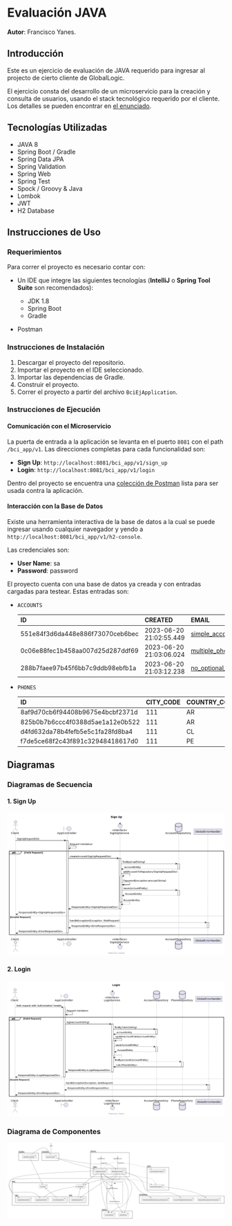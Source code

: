 # Evaluación JAVA

**Autor**: Francisco Yanes.

## Introducción

Este es un ejercicio de evaluación de JAVA requerido para ingresar al projecto de cierto cliente de GlobalLogic.

El ejercicio consta del desarrollo de un microservicio para la creación y consulta de usuarios, usando el stack tecnológico requerido por el cliente. Los detalles se pueden encontrar en [el enunciado](project-presentation/enunciado-ejercicio.pdf).

## Tecnologías Utilizadas

- JAVA 8
- Spring Boot / Gradle
- Spring Data JPA
- Spring Validation
- Spring Web
- Spring Test
- Spock / Groovy & Java
- Lombok
- JWT
- H2 Database

## Instrucciones de Uso

### Requerimientos

Para correr el proyecto es necesario contar con:

- Un IDE que integre las siguientes tecnologías (**IntelliJ** o **Spring Tool Suite** son recomendados):
  - JDK 1.8
  - Spring Boot
  - Gradle

- Postman

### Instrucciones de Instalación

1. Descargar el proyecto del repositorio.
2. Importar el proyecto en el IDE seleccionado.
3. Importar las dependencias de Gradle.
4. Construir el proyecto.
5. Correr el proyecto a partir del archivo `BciEjApplication`.

### Instrucciones de Ejecución

#### Comunicación con el Microservicio

La puerta de entrada a la aplicación se levanta en el puerto `8081` con el path `/bci_app/v1`. Las direcciones completas para cada funcionalidad son:

- **Sign Up**: `http://localhost:8081/bci_app/v1/sign_up`
- **Login**: `http://localhost:8081/bci_app/v1/login`

Dentro del proyecto se encuentra una [colección de Postman](franyanes-bci.postman_collection.json) lista para ser usada contra la aplicación.

#### Interacción con la Base de Datos

Existe una herramienta interactiva de la base de datos a la cual se puede ingresar usando cualquier navegador y yendo a `http://localhost:8081/bci_app/v1/h2-console`.

Las credenciales son:

- **User Name**: sa
- **Password**: password

El proyecto cuenta con una base de datos ya creada y con entradas cargadas para testear. Estas entradas son:

- `ACCOUNTS`

  |ID|CREATED|EMAIL|IS_ACTIVE|LAST_LOGIN|NAME|PASSWORD|TOKEN|
  |--|--|--|--|--|--|--|--|
  | 551e84f3d6da448e886f73070ceb6bec | 2023-06-20 21:02:55.449 | simple_account@gmail.com     | TRUE      | *null*     | Simple Account  | HbEdQ7qxR39LDzJNEyWmvA== | eyJhbGciOiJIUzI1NiJ9.eyJlbWFpbCI6InNpbXBsZV9hY2NvdW50QGdtYWlsLmNvbSJ9.jV6jrT_Z6ggh1dS1UBdLM3lMrLabWMnbUHPq2t241gs |
  | 0c06e88fec1b458aa007d25d287ddf69 | 2023-06-20 21:03:06.024 | multiple_phones@gmail.com    | TRUE      | *null*     | Multiple Phones | HbEdQ7qxR39LDzJNEyWmvA== | eyJhbGciOiJIUzI1NiJ9.eyJlbWFpbCI6Im11bHRpcGxlX3Bob25lc0BnbWFpbC5jb20ifQ.LQGoGi4NQJldfC6ZRBtmELAT5G1gZZ_aJXEH4niphJs |
  | 288b7faee97b45f6bb7c9ddb98ebfb1a | 2023-06-20 21:03:12.238 | no_optional_fields@gmail.com | TRUE      | *null*     | *null*          | HbEdQ7qxR39LDzJNEyWmvA== | eyJhbGciOiJIUzI1NiJ9.eyJlbWFpbCI6Im5vX29wdGlvbmFsX2ZpZWxkc0BnbWFpbC5jb20ifQ.FMnHv9ReanUNgxri9n7U2ErtCon8L-MIUPJ_UUWhXrc |

- `PHONES`

  | ID                               | CITY_CODE | COUNTRY_CODE | NUMBER     | ACCOUNT_ID                       |
  | -------------------------------- | --------- | ------------ | ---------- | -------------------------------- |
  | 8af9d70cb6f94408b9675e4bcbf2371d | 111       | AR           | 1111111111 | 551e84f3d6da448e886f73070ceb6bec |
  | 825b0b7b6ccc4f0388d5ae1a12e0b522 | 111       | AR           | 1111111111 | 0c06e88fec1b458aa007d25d287ddf69 |
  | d4fd632da78b4fefb5e5c1fa28fd8ba4 | 111       | CL           | 2222222222 | 0c06e88fec1b458aa007d25d287ddf69 |
  | f7de5ce68f2c43f891c32948418617d0 | 111       | PE           | 3333333333 | 0c06e88fec1b458aa007d25d287ddf69 |

## Diagramas

### Diagramas de Secuencia

#### 1. Sign Up

![signup-sequence-diagram](project-presentation/signup-sequence-diagram.png)

#### 2. Login

![login-sequence-diagram](project-presentation/login-sequence-diagram.png)

### Diagrama de Componentes

![component-diagram](project-presentation/component-diagram.png)
